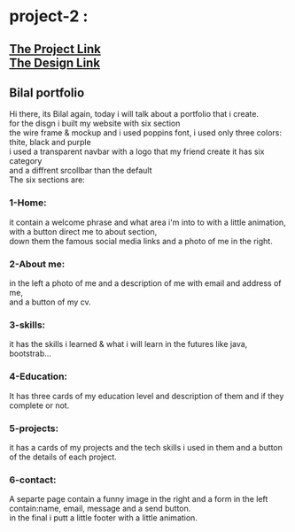 # project-2 :    
[The Project Link](https://project2-nine-wine.vercel.app/)     
[The Design Link](https://www.figma.com/design/F5MPt3PB0Xes3sHcvMrpUH/project2?node-id=0-1)     
---    
## Bilal portfolio    
Hi there, its Bilal again, today i will talk about a portfolio that i create.   
  for the disgn i built my website with six section   
the wire frame & mockup and i used poppins font, i used only three colors: thite, black and purple   
i used a transparent navbar with a logo that my friend create it has six category    
and a diffrent srcollbar than the default    
The six sections are:   
### 1-Home:   
it contain a welcome phrase and what area i'm into to with a little animation, with a button direct me to about section,    
down them the famous social media links and a photo of me in the right.   
### 2-About me:    
in the left a photo of me and a description of me with email and address of me,   
and a button of my cv.     
### 3-skills:    
it has the skills i learned & what i will learn in the futures like java, bootstrab...    
### 4-Education:    
It has three cards of my education level and description of them and if they complete or not.    
### 5-projects:     
it has a cards of my projects and the tech skills i used in them and a button of the details of each project.       
### 6-contact:    
A separte page contain a funny image in the right and a form in the left contain:name, email, message and a send button.   
in the final i putt a little footer with a little animation.    